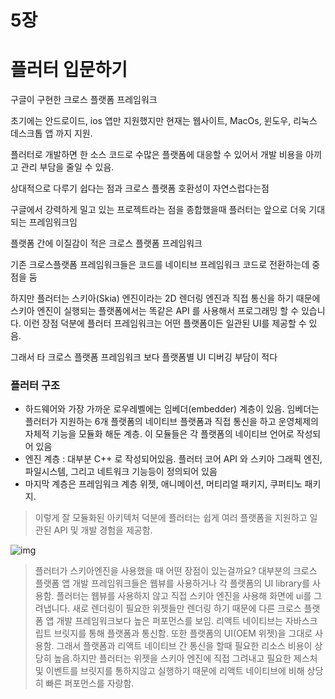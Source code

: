 # 5장

# 플러터 입문하기

구글이 구현한 크로스 플랫폼 프레임워크

초기에는 안드로이드, ios 앱만 지원했지만 현재는 웹사이트, MacOs, 윈도우, 리눅스 데스크톱 앱 까지 지원.

플러터로 개발하면 한 소스 코드로 수많은 플랫폼에 대응할 수 있어서 개발 비용을 아끼고 관리 부담을 줄일 수 있음.

상대적으로 다루기 쉽다는 점과 크로스 플랫폼 호환성이 자연스럽다는점

구글에서 강력하게 밀고 있는 프로젝트라는 점을 종합했을때 플러터는 앞으로 더욱 기대되는 프레임워크임

플랫폼 간에 이질감이 적은 크로스 플랫폼 프레임워크

기존 크로스플랫폼 프레임워크들은 코드를 네이티브 프레임워크 코드로 전환하는데 중점을 둠

하지만 플러터는 스키아(Skia) 엔진이라는 2D 렌더링 엔진과 직접 통신을 하기 때문에 스키아 엔진이 실행되는 플랫폼에서는 똑같은 API 를 사용해서 프로그래밍 할 수 있습니다. 이런 장점 덕분에 플러터 프레임워크는 어떤 플랫폼이든 일관된 UI를 제공할 수 있음.

그래서 타 크로스 플랫폼 프레임워크 보다 플랫폼별 UI 디버깅 부담이 적다

### 플러터 구조

- 하드웨어와 가장 가까운 로우레벨에는 임베더(embedder) 계층이 있음. 임베더는 플러터가 지원하는 6개 플랫폼의 네이티브 플랫폼과 직접 통신을 하고 운영체제의 자체적 기능을 모듈화 해둔 계층. 이 모듈들은 각 플랫폼의 네이티브 언어로 작성되어 있음
- 엔진 계층 : 대부분 C++ 로 작성되어있음. 플러터 코어 API 와 스키아 그래픽 엔진, 파일시스템, 그리고 네트워크 기능등이 정의되어 있음
- 마지막 계층은 프레임워크 계층
  위젯, 애니메이션, 머티리얼 패키지, 쿠퍼티노 패키지.

> 이렇게 잘 모듈화된 아키텍처 덕분에 플러터는 쉽게 여러 플랫폼을 지원하고 일관된 API 및 개발 경험을 제공함.

![img](https://github.com/tomoyo519/DoWith_frontend/assets/75294638/704513d6-b7e6-4dc1-b98d-b8d639778d93)

> 플러터가 스키아엔진을 사용했을 때 어떤 장점이 있는걸까요? 대부분의 크로스 플랫폼 앱 개발 프레임워크들은 웹뷰를 사용하거나 각 플랫폼의 UI library를 사용함. 플러터는 웹뷰를 사용하지 않고 직접 스키아 엔진을 사용해 화면에 ui를 그려냅니다. 새로 렌더링이 필요한 위젯들만 렌더링 하기 때문에 다른 크로스 플랫폼 앱 개발 프레임워크보다 높은 퍼포먼스를 보임.
> 리액트 네이티브는 자바스크립트 브릿지를 통해 플랫폼과 통신함. 또한 플랫폼의 UI(OEM 위젯)을 그대로 사용함. 그래서 플랫폼과 리액트 네이티브 간 통신을 할때 필요한 리소스 비용이 상당히 높음.하지만 플러터는 위젯을 스키아 엔진에 직접 그려내고 필요한 제스처 및 이벤트를 브릿지를 통하지않고 실행하기 때문에 리액트 네이티브에 비해 상당히 빠른 퍼포먼스를 자랑함.
